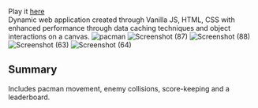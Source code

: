 Play it [here](https://arthurshk.github.io/JS-Pacman/)
<br>
Dynamic web application created through Vanilla JS, HTML, CSS with enhanced performance through data caching techniques and object interactions on a canvas.
![pacman](https://github.com/arthurshk/JS-Pacman/assets/135430504/e79c69a7-f112-4ca3-b4fc-155278b890ec)
![Screenshot (87)](https://github.com/arthurshk/JS-Pacman/assets/135430504/e6807b92-bde5-4588-98c7-4e5a3a370848)
![Screenshot (88)](https://github.com/arthurshk/JS-Pacman/assets/135430504/e70de676-99f4-4921-b391-4441a8720c50)
![Screenshot (63)](https://github.com/arthurshk/JS-Pacman/assets/135430504/8cb803cc-99c0-4f22-b6b2-47ea299a0356)
![Screenshot (64)](https://github.com/arthurshk/JS-Pacman/assets/135430504/31b5198e-f51a-4bc0-b2a8-4ae184c0217b)


## Summary
Includes pacman movement, enemy collisions, score-keeping and a leaderboard. 
